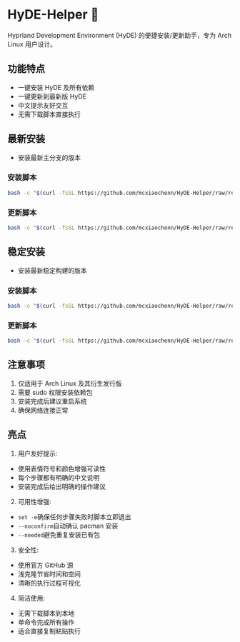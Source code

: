 # HyDE-Helper 🚀

Hyprland Development Environment (HyDE) 的便捷安装/更新助手，专为 Arch Linux 用户设计。

## 功能特点
- 一键安装 HyDE 及所有依赖
- 一键更新到最新版 HyDE
- 中文提示友好交互
- 无需下载脚本直接执行

## 最新安装
- 安装最新主分支的版本
### 安装脚本
```bash
bash -c "$(curl -fsSL https://github.com/mcxiaochenn/HyDE-Helper/raw/refs/heads/main/shell/master/HyDE-install.sh)"
```
### 更新脚本
```bash
bash -c "$(curl -fsSL https://github.com/mcxiaochenn/HyDE-Helper/raw/refs/heads/main/shell/master/HyDE-update.sh)"
```
## 稳定安装
- 安装最新稳定构建的版本
### 安装脚本
```bash
bash -c "$(curl -fsSL https://github.com/mcxiaochenn/HyDE-Helper/raw/refs/heads/main/shell/latest/HyDE-install.sh)"
```
### 更新脚本
```bash
bash -c "$(curl -fsSL https://github.com/mcxiaochenn/HyDE-Helper/raw/refs/heads/main/shell/latest/HyDE-update.sh)"
```
## 注意事项
1. 仅适用于 Arch Linux 及其衍生发行版
2. 需要 sudo 权限安装依赖包
3. 安装完成后建议重启系统
4. 确保网络连接正常

## 亮点
1. 用户友好提示:
  - 使用表情符号和颜色增强可读性
  - 每个步骤都有明确的中文说明
  - 安装完成后给出明确的操作建议

2. 可用性增强:
  - ``set -e``确保任何步骤失败时脚本立即退出
  - ``--noconfirm``自动确认 pacman 安装
  - ``--needed``避免重复安装已有包

3. 安全性:
  - 使用官方 GitHub 源
  - 浅克隆节省时间和空间
  - 清晰的执行过程可视化

4. 简洁使用:
  - 无需下载脚本到本地
  - 单命令完成所有操作
  - 适合直接复制粘贴执行
